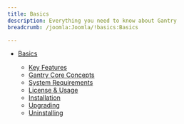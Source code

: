 ```yaml
---
title: Basics
description: Everything you need to know about Gantry
breadcrumb: /joomla:Joomla/!basics:Basics

---
```


* [Basics]()

    - [Key Features]()
    - [Gantry Core Concepts](gantry_core_concepts.md)
    - [System Requirements](system_requirements.md)
    - [License & Usage](license_and_usage.md)
    - [Installation](installation.md)
    - [Upgrading](upgrading.md)
    - [Uninstalling](uninstalling.md)
